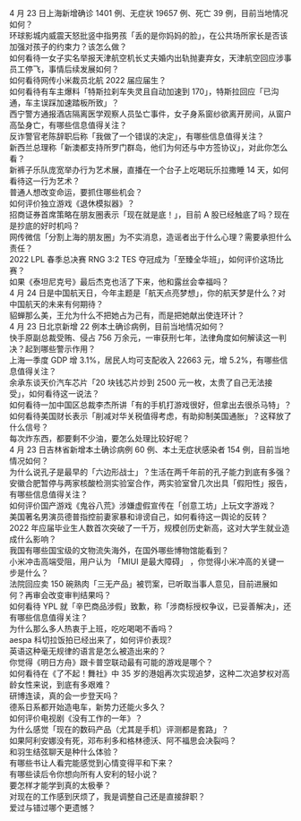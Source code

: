 4 月 23 日上海新增确诊 1401 例、无症状 19657 例、死亡 39 例，目前当地情况如何？  
环球影城内威震天怒批竖中指男孩「丢的是你妈妈的脸」，在公共场所家长是否该加强对孩子的约束力？该怎么做？  
如何看待一女子实名举报天津航空机长丈夫婚内出轨抛妻弃女，天津航空回应涉事员工停飞，事情后续发展如何？  
如何看待网传小米裁员北航 2022 届应届生？  
如何看待有车主爆料「特斯拉刹车失灵且自动加速到 170」，特斯拉回应「已沟通，车主误踩加速踏板所致」？  
西宁警方通报酒店隔离医学观察人员坠亡事件，女子身系窗纱欲离开房间，从窗户高坠身亡，有哪些信息值得关注？  
反诈警官老陈辞职后称「我做了一个错误的决定」，有哪些信息值得关注？  
新西兰总理称「新澳都支持所罗门群岛，他们为何还与中方签协议」，对此你怎么看？  
新裤子乐队庞宽举办行为艺术展，直播在一个台子上吃喝玩乐拉撒睡 14 天，如何看待这一行为艺术？  
普通人想改变命运，要抓住哪些机会？  
如何评价独立游戏《退休模拟器》？  
招商证券首席策略在朋友圈表示「现在就是底！」，目前 A 股已经触底了吗？现在是抄底的好时机吗？  
网传微信「分割上海的朋友圈」为不实消息，造谣者出于什么心理？需要承担什么责任？  
2022 LPL 春季总决赛 RNG 3:2 TES 夺冠成为「至臻全华班」，如何评价这场比赛？  
如果《泰坦尼克号》最后杰克也活了下来，他和露丝会幸福吗？  
4 月 24 日是中国航天日，今年主题是「航天点亮梦想」，你的航天梦是什么？对中国航天的未来有何期待？  
貂蝉那么美，王允为什么不把她占为己有，而是把她献出使连环计？  
4 月 23 日北京新增 22 例本土确诊病例，目前当地情况如何？  
快手原副总裁受贿、侵占 756 万余元，一审获刑七年，法律角度如何解读这一判决？起到哪些警示作用？  
上海一季度 GDP 增 3.1%，居民人均可支配收入 22663 元，增 5.2%，有哪些信息值得关注？  
余承东谈天价汽车芯片「20 块钱芯片炒到 2500 元一枚，太贵了自己无法接受」，如何看待这一说法？  
如何看待一加中国区总裁李杰所讲「有的手机打游戏很好，但拿出去很杀马特」？  
如何看待美国财长表示「削减对华关税值得考虑，有助抑制美国通胀」？这释放了什么信号？  
每次炸东西，都要剩不少油，要怎么处理比较好呢？  
4 月 23 日吉林省新增本土确诊病例 60 例、本土无症状感染者 154 例，目前当地情况如何？  
为什么说孔子是最早的「六边形战士」？生活在两千年前的孔子能力到底有多强？  
安徽合肥暂停与两家核酸检测实验室合作，两实验室曾几次出具「假阳性」报告，有哪些信息值得关注？  
如何评价国产游戏《鬼谷八荒》涉嫌虚假宣传在「创意工坊」上玩文字游戏？  
美国著名男演员德普指控前妻家暴和诽谤自己，如何看待这一舆论的反转？  
2022 年应届毕业生人数首次突破了一千万，规模创历史新高，这对大学生就业造成什么影响？  
我国有哪些国宝级的文物流失海外，在国外哪些博物馆能看到？  
小米冲击高端受阻，用户认为 「MIUI 是最大障碍」 ，你觉得小米冲高的关键一步是什么？  
法院回应卖 150 碗熟肉「三无产品」被罚案，已听取当事人意见，目前进展如何？再审会改变审判结果吗？  
如何看待 YPL 就「辛巴商品涉假」致歉，称「涉商标授权争议，已妥善解决」，还有哪些信息值得关注？  
为什么那么多人热衷于上班，吃吃喝喝不香吗？  
aespa 科切拉饭拍已经出来了，如何评价表现?  
英语这种毫无规律的语言是怎么被造出来的？  
你觉得《明日方舟》跟卡普空联动最有可能的游戏是哪个？  
如何看待在《了不起！舞社》中 35 岁的港姐再次实现追梦，这种二次追梦权对高龄女性来说，到底有多艰难？  
研博连读，真的会一步登天吗？  
德系日系都开始造电车，新势力还能火多久？  
如何评价电视剧《没有工作的一年》？  
为什么感觉「现在的数码产品（尤其是手机）评测都是套路」？  
如果阿利安娜没有死，邓布利多和格林德沃、阿不福思会决裂吗？  
和羽生结弦聊天是种什么体验？  
有哪些书让人看完能感觉到心情变得平和下来？  
有哪些读后令你想向所有人安利的轻小说？  
要怎样才能学到真的太极拳？  
对现在的工作感到厌烦了，我是调整自己还是直接辞职？  
爱过与错过哪个更遗憾？  
